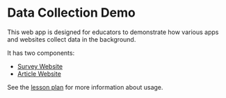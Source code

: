 # Data Collection Demo

This web app is designed for educators to demonstrate how various apps and websites collect data in the background.

It has two components: 

- [Survey Website](https://datacollection.techlit.app)
- [Article Website](https://privacyarticles.techlit.app)

See the [lesson plan](https://docs.google.com/document/d/1FrRufLh7B1J3iclsQJ-dQ9VlGHa5Row9JWHwcb1iZmI/edit) for more information about usage. 

